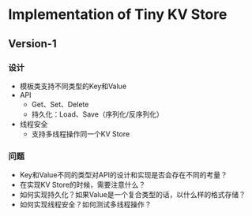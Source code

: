 # Implementation of Tiny KV Store

## Version-1

### 设计

- 模板类支持不同类型的Key和Value
- API
    - Get、Set、Delete
    - 持久化：Load、Save（序列化/反序列化）
- 线程安全
    - 支持多线程操作同一个KV Store

### 问题

- Key和Value不同的类型对API的设计和实现是否会存在不同的考量？
- 在实现KV Store的时候，需要注意什么？
- 如何实现持久化？如果Value是一个复合类型的话，以什么样的格式存储？
- 如何实现线程安全？如何测试多线程操作？
